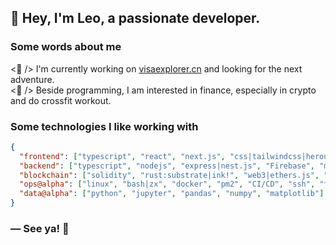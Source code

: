 ## 👋 Hey, I'm Leo, a passionate developer.

<!--## 🛠 Technologies & tools-->
<!--
![](https://img.shields.io/badge/OS-Linux-informational?style=flat&logo=linux&logoColor=white&color=blue)
![](https://img.shields.io/badge/Editor-VSCode-informational?style=flat&logo=visual-studio-code&logoColor=white&color=blue)
![](https://img.shields.io/badge/Language-Typescript-informational?style=flat&logo=javascript&logoColor=white&color=blue)
![](https://img.shields.io/badge/Framework-Gatsby,_Next-informational?style=flat&logo=react&logoColor=white&color=blue)
![](https://img.shields.io/badge/State_management-Redux-informational?style=flat&logo=redux&logoColor=white&color=blue)
![](https://img.shields.io/badge/Style-@Material_UI,_Theme_UI-informational?style=flat&logo=material-ui&logoColor=white&color=blue)
![](https://img.shields.io/badge/Framework-Express-informational?style=flat&logo=node.js&logoColor=white&color=blue)
![](https://img.shields.io/badge/Database-MongoDB-informational?style=flat&logo=mongodb&logoColor=white&color=blue)
![](https://img.shields.io/badge/Database-MySql-informational?style=flat&logo=mysql&logoColor=white&color=blue)
![](https://img.shields.io/badge/Faas-Firebase-informational?style=flat&logo=firebase&logoColor=white&color=blue)
![](https://img.shields.io/badge/Headless_CMS-Sanity.io,_Prismic,_NetlifyCMS,_Strapi-informational?style=flat&white&color=blue)
![](https://img.shields.io/badge/Tests-Jest-informational?style=flat&logo=jest&logoColor=white&color=blue)
![](https://img.shields.io/badge/Linter-Eslint-informational?style=flat&logo=eslint&logoColor=white&color=blue)
![](https://img.shields.io/badge/Formatter-Prettier-informational?style=flat&logo=prettier&logoColor=white&color=blue)
![](https://img.shields.io/badge/Tools-Git-informational?style=flat&logo=git&logoColor=white&color=blue)
![](https://img.shields.io/badge/Cloud-Netlify-informational?style=flat&logo=netlify&logoColor=white&color=blue)
![](https://img.shields.io/badge/Cloud-Vercel-informational?style=flat&logo=vercel&logoColor=white&color=blue)
![](https://img.shields.io/badge/Cloud-Heroku-informational?style=flat&logo=Heroku&logoColor=white&color=blue)
![](https://img.shields.io/badge/Cloud-OVH-informational?style=flat&logo=ovh&logoColor=white&color=blue)
-->

<!-- <div>
    <img align="left" title="" alt="Linux" width="26px" style="max-width: 100%; margin-bottom: 4px;"
    src="./assets/ubuntu.png"/>
    <img align="left" title="Visual Studio Code" alt="Visual Studio Code" width="26px" style="max-width: 100%; margin-bottom: 4px;"
    src="./assets/visual-studio-code.png"/>
    <img align="left" title="html" alt="html" width="26px" style="max-width: 100%; margin-bottom: 4px;"
    src="./assets/html.png"/>
    <img align="left" title="css" alt="css" width="26px" style="max-width: 100%; margin-bottom: 4px;"
    src="./assets/css.png"/>
    <img align="left" title="sass" alt="sass" width="26px" style="max-width: 100%; margin-bottom: 4px;"
    src="./assets/sass.png"/>
    <img align="left" title="javascript" alt="javascript" width="26px" style="max-width: 100%; margin-bottom: 4px;"
    src="./assets/javascript.png"/>
    <img align="left" title="typescript" alt="typescript" width="26px" style="max-width: 100%; margin-bottom: 4px;"
    src="./assets/typescript.png"/>
    <img align="left" title="react" alt="react" width="26px" style="max-width: 100%; margin-bottom: 4px;"
    src="./assets/react.png"/>
    <img align="left" title="redux" alt="redux" width="26px" style="max-width: 100%; margin-bottom: 4px;"
    src="./assets/redux.png"/>
    <img align="left" title="@material-ui" alt="@material-ui" width="26px" style="max-width: 100%; margin-bottom: 4px;"
    src="./assets/mui.png"/>
    <img align="left" title="gatsby" alt="gatsby" width="26px" style="max-width: 100%; margin-bottom: 4px;"
    src="./assets/gatsby.png"/>
    <img align="left" title="nextjs" alt="nextjs" width="26px" style="max-width: 100%; margin-bottom: 4px;"
    src="./assets/nextjs.png"/>
    <img align="left" title="D3" alt="D3" width="26px" style="max-width: 100%; margin-bottom: 4px;"
    src="./assets/d3.png"/>
    <img align="left" title="jest" alt="jest" width="26px" style="max-width: 100%; margin-bottom: 4px;"
    src="./assets/jest.png"/>
    <img align="left" title="NodeJS" alt="NodeJS" width="26px" style="max-width: 100%; margin-bottom: 4px;"
    src="./assets/nodejs.png"/>
    <img align="left" title="firebase" alt="firebase" width="26px" style="max-width: 100%; margin-bottom: 4px;"
    src="./assets/firebase.png"/>
    <img align="left" title="graphql" alt="graphql" width="26px" style="max-width: 100%; margin-bottom: 4px;"
    src="./assets/graphql.png"/>
    <img align="left" title="mysql" alt="mysql" width="26px" style="max-width: 100%; margin-bottom: 4px;"
    src="./assets/mysql.png"/>
    <img align="left" title="mongodb" alt="mongodb" width="26px" style="max-width: 100%; margin-bottom: 4px;"
    src="./assets/mongodb.png"/>
    <img align="left" title="git" alt="git" width="26px" style="max-width: 100%; margin-bottom: 4px;"
    src="./assets/git.png"/>
    <img align="left" title="github" alt="github" width="26px" style="max-width: 100%; margin-bottom: 4px;"
    src="./assets/github.png"/>
    <img align="left" title="netlify" alt="netlify" width="26px" style="max-width: 100%; margin-bottom: 4px;"
    src="./assets/netlify.svg"/>
    <img align="left" title="rust" alt="rust" width="26px" style="max-width: 100%; margin-bottom: 4px;"
    src="./assets/rust.png"/>
    <br/>
</div> -->

<!-- <br/> -->

### Some words about me

<p>
    <🎯 /> I'm currently working on <a href="https://visaexplorer.cn">visaexplorer.cn</a> and looking for the next adventure.
    <br>
    <🍺 /> Beside programming, I am interested in finance, especially in crypto and do crossfit workout.
</p>

### Some technologies I like working with

```json
{
  "frontend": ["typescript", "react", "next.js", "css|tailwindcss|heroui", "storybook"],
  "backend": ["typescript", "nodejs", "express|nest.js", "Firebase", "mongodb|postgres|prisma", "golang"],
  "blockchain": ["solidity", "rust:substrate|ink!", "web3|ethers.js", "truffle|hardhat", "rust:solana|anchor"],
  "ops@alpha": ["linux", "bash|zx", "docker", "pm2", "CI/CD", "ssh", "tmux", "zsh", "git", "gcp"],
  "data@alpha": ["python", "jupyter", "pandas", "numpy", "matplotlib"]
}
```

### ― See ya! 👋
